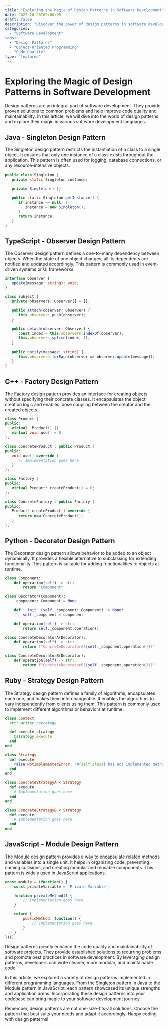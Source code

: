 ```yaml
--- 
title: "Exploring the Magic of Design Patterns in Software Development"
date: 2022-10-26T09:00:00
draft: false
description: "Discover the power of design patterns in software development and how they can improve your code quality and maintainability."
categories: 
  - "Software Development"
tags: 
  - "Design Patterns"
  - "Object-Oriented Programming"
  - "Code Quality"
type: "featured"
--- 
```


# Exploring the Magic of Design Patterns in Software Development

Design patterns are an integral part of software development. They provide proven solutions to common problems and help improve code quality and maintainability. In this article, we will dive into the world of design patterns and explore their magic in various software development languages.

## Java - Singleton Design Pattern

The Singleton design pattern restricts the instantiation of a class to a single object. It ensures that only one instance of a class exists throughout the application. This pattern is often used for logging, database connections, or any resource-intensive objects.

```java
public class Singleton {
   private static Singleton instance;

   private Singleton() {}

   public static Singleton getInstance() {
      if(instance == null) {
         instance = new Singleton();
      }
      return instance;
   }
}
```

## TypeScript - Observer Design Pattern

The Observer design pattern defines a one-to-many dependency between objects. When the state of one object changes, all its dependents are notified and updated accordingly. This pattern is commonly used in event-driven systems or UI frameworks.

```typescript
interface Observer {
   update(message: string): void;
}

class Subject {
   private observers: Observer[] = [];

   public attach(observer: Observer) {
      this.observers.push(observer);
   }

   public detach(observer: Observer) {
      const index = this.observers.indexOf(observer);
      this.observers.splice(index, 1);
   }

   public notify(message: string) {
      this.observers.forEach(observer => observer.update(message));
   }
}
```

## C++ - Factory Design Pattern

The Factory design pattern provides an interface for creating objects without specifying their concrete classes. It encapsulates the object creation logic and enables loose coupling between the creator and the created objects.

```cpp
class Product {
public:
   virtual ~Product() {}
   virtual void use() = 0;
};

class ConcreteProduct : public Product {
public:
   void use() override {
      // Implementation goes here
   }
};

class Factory {
public:
   virtual Product* createProduct() = 0;
};

class ConcreteFactory : public Factory {
public:
   Product* createProduct() override {
      return new ConcreteProduct();
   }
};
```

## Python - Decorator Design Pattern

The Decorator design pattern allows behavior to be added to an object dynamically. It provides a flexible alternative to subclassing for extending functionality. This pattern is suitable for adding functionalities to objects at runtime.

```python
class Component:
    def operation(self) -> str:
        return "Component"

class Decorator(Component):
    _component: Component = None

    def __init__(self, component: Component) -> None:
        self._component = component

    def operation(self) -> str:
        return self._component.operation()

class ConcreteDecoratorA(Decorator):
    def operation(self) -> str:
        return f"ConcreteDecoratorA({self._component.operation()})"

class ConcreteDecoratorB(Decorator):
    def operation(self) -> str:
        return f"ConcreteDecoratorB({self._component.operation()})"
```

## Ruby - Strategy Design Pattern

The Strategy design pattern defines a family of algorithms, encapsulates each one, and makes them interchangeable. It enables the algorithms to vary independently from clients using them. This pattern is commonly used to implement different algorithms or behaviors at runtime.

```ruby
class Context
  attr_writer :strategy

  def execute_strategy
    @strategy.execute
  end
end

class Strategy
  def execute
    raise NotImplementedError, "#{self.class} has not implemented method '#{__method__}'"
  end
end

class ConcreteStrategyA < Strategy
  def execute
    # Implementation goes here
  end
end

class ConcreteStrategyB < Strategy
  def execute
    # Implementation goes here
  end
end
```

## JavaScript - Module Design Pattern

The Module design pattern provides a way to encapsulate related methods and variables into a single unit. It helps in organizing code, preventing naming collisions, and creating modular and reusable components. This pattern is widely used in JavaScript applications.

```javascript
const module = (function() {
    const privateVariable = 'Private Variable';

    function privateMethod() {
        // Implementation goes here
    }

    return {
        publicMethod: function() {
            // Implementation goes here
        }
    }
})();
```

Design patterns greatly enhance the code quality and maintainability of software projects. They provide established solutions to recurring problems and promote best practices in software development. By leveraging design patterns, developers can write cleaner, more modular, and maintainable code.

In this article, we explored a variety of design patterns implemented in different programming languages. From the Singleton pattern in Java to the Module pattern in JavaScript, each pattern showcased its unique strengths and application areas. Incorporating these design patterns into your codebase can bring magic to your software development journey.

Remember, design patterns are not one-size-fits-all solutions. Choose the pattern that best suits your needs and adapt it accordingly. Happy coding with design patterns!
